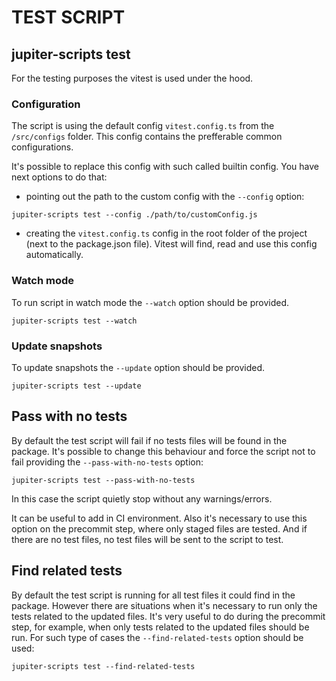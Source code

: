 # TEST SCRIPT 

## jupiter-scripts test

For the testing purposes the vitest is used under the hood.

### Configuration

The script is using the default config `vitest.config.ts` from the `/src/configs` folder.
This config contains the prefferable common configurations.

It's possible to replace this config with such called builtin config. You have next options to do that:

- pointing out the path to the custom config with the `--config` option:

```
jupiter-scripts test --config ./path/to/customConfig.js
```

- creating the `vitest.config.ts` config in the root folder of the project (next to the package.json file). Vitest
will find, read and use this config automatically.


### Watch mode

To run script in watch mode the `--watch` option should be provided.

```
jupiter-scripts test --watch
```

### Update snapshots

To update snapshots the `--update` option should be provided.

```
jupiter-scripts test --update
```

## Pass with no tests

By default the test script will fail if no tests files will be found in the package.
It's possible to change this behaviour and force the script not to fail providing
the `--pass-with-no-tests` option:

```
jupiter-scripts test --pass-with-no-tests
```

In this case the script quietly stop without any warnings/errors.

It can be useful to add in CI environment. Also it's necessary to use this option on the precommit step, where only staged
files are tested. And if there are no test files, no test files will be sent to the script to test.

## Find related tests

By default the test script is running for all test files it could find in the package. However there are situations
when it's necessary to run only the tests related to the updated files. It's very useful to do during the precommit step, for example,
when only tests related to the updated files should be run. For such type of cases the `--find-related-tests` option should
be used:

```
jupiter-scripts test --find-related-tests
```
